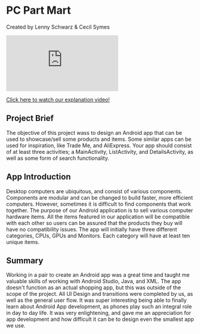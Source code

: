 # PC Part Mart
Created by Lenny Schwarz & Cecil Symes

![Video Thumbnail](https://github.com/CCP115/COMPSYS302-Android-Shopping-App/edit/master/README.md "Video Thumbnail")

[Click here to watch our explanation video!](https://youtu.be/gX6i9sc4xtY)

## Project Brief

The objective of this project wass to design an Android app that can be used to showcase/sell some products and items. Some similar apps can be used for inspiration, like Trade Me, and AliExpress. Your app should consist of at least three activities; a MainActivity, ListActivity, and DetailsActivity, as well as some form of search functionality.

## App Introduction

Desktop computers are ubiquitous, and consist of various components. Components are modular and can be changed to build faster, more efficient computers. However, sometimes it is difficult to find components that work together. The purpose of our Android application is to sell various computer hardware items. All the items featured in our application will be compatible with each other so users can be assured that the products they buy will have no compatibility issues. The app will initially have three different categories, CPUs, GPUs and Monitors. Each category will have at least ten unique items.

## Summary

Working in a pair to create an Android app was a great time and taught me valuable skills of working with Android Studio, Java, and XML. The app doesn't function as an actual shopping app, but this was outside of the scope of the project. All UI Design and transitions were completed by us, as well as the general user flow. It was super interesting being able to finally learn about Android App development, as phones play such an integral role in day to day life. It was very enlightening, and gave me an appreciation for app development and how difficult it can be to design even the smallest app we use.
